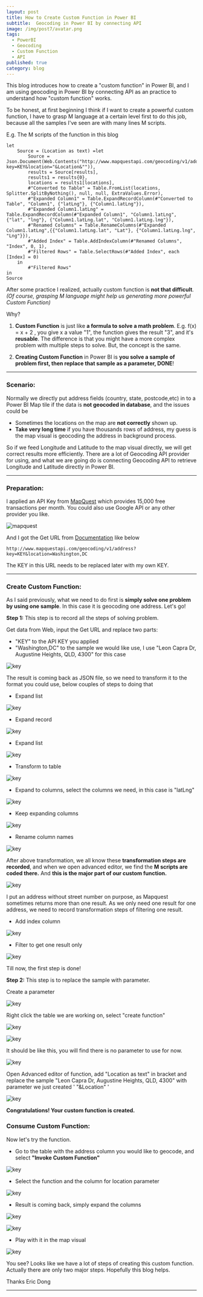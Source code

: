 ```yaml
---
layout: post
title: How to Create Custom Function in Power BI
subtitle:  Geocoding in Power BI by connecting API
image: /img/post7/avatar.png
tags:
  - PowerBI
  - Geocoding
  - Custom Function
  - API
published: true
category: blog
---
```


This blog introduces how to create a "custom function" in Power BI, and I am using geocoding in Power BI by connecting API as an practice to understand how "custom function" works.

To be honest, at first beginning I think if I want to create a powerful custom function, I have to grasp M language at a certain level first to do this job, because all the samples I've seen are with many lines M scripts. 

E.g. The M scripts of the function in this blog

```
let 
	Source = (Location as text) =let
        Source = Json.Document(Web.Contents("http://www.mapquestapi.com/geocoding/v1/address?key=KEY&location="&Location&"")),
        results = Source[results],
        results1 = results{0},
        locations = results1[locations],
        #"Converted to Table" = Table.FromList(locations, Splitter.SplitByNothing(), null, null, ExtraValues.Error),
        #"Expanded Column1" = Table.ExpandRecordColumn(#"Converted to Table", "Column1", {"latLng"}, {"Column1.latLng"}),
        #"Expanded Column1.latLng" = Table.ExpandRecordColumn(#"Expanded Column1", "Column1.latLng", {"lat", "lng"}, {"Column1.latLng.lat", "Column1.latLng.lng"}),
        #"Renamed Columns" = Table.RenameColumns(#"Expanded Column1.latLng",{{"Column1.latLng.lat", "Lat"}, {"Column1.latLng.lng", "Lng"}}),
        #"Added Index" = Table.AddIndexColumn(#"Renamed Columns", "Index", 0, 1),
        #"Filtered Rows" = Table.SelectRows(#"Added Index", each [Index] = 0)
    in
        #"Filtered Rows"
in 
Source
```

After some practice I realized, actually custom function is **not that difficult**. *(Of course, grasping M language might help us generating more powerful Custom Function)*

Why?

1. **Custom Function** is just like **a formula to solve a math problem**. E.g. f(x) = x + 2 , you give x a value "1", the function gives the result "3", and it's **reusable**. The difference is that you might have a more complex problem with multiple steps to solve. But, the concept is the same.

2. **Creating Custom Function** in Power BI is **you solve a sample of problem first, then replace that sample as a parameter, DONE**!  

---

### Scenario:

Normally we directly put address fields (country, state, postcode,etc) in to a Power BI Map tile if the data is **not geocoded in database**, and the issues could be


- Sometimes the locations on the map are **not correctly** shown up. 
- **Take very long time** if you have thousands rows of address, my guess is the map visual is geocoding the address in background process. 

So if we feed Longitude and Latitude to the map visual directly, we will get correct results more efficiently. There are a lot of Geocoding API provider for using, and what we are going do is connecting Geocoding API to retrieve Longitude and Latitude directly in Power BI.

---

### Preparation:

I applied an API Key from [MapQuest](https://developer.mapquest.com/) which provides 15,000 free transactions per month. You could also use Google API or any other provider you like. 

![mapquest](/img/post7/Image2.png)


And I got the Get URL from [Documentation](https://developer.mapquest.com/documentation/geocoding-api/) like below

```
http://www.mapquestapi.com/geocoding/v1/address?key=KEY&location=Washington,DC
```

The KEY in this URL needs to be replaced later with my own KEY.


---

### Create Custom Function:

As I said previously, what we need to do first is **simply solve one problem by using one sample**. In this case it is geocoding one address. Let's go!

**Step 1:** This step is to record all the steps of solving problem.

Get data from Web, input the Get URL and replace two parts: 

- "KEY" to the API KEY you applied
- "Washington,DC" to the sample we would like use, I use "Leon Capra Dr, Augustine Heights, QLD, 4300" for this case

![key](/img/post7/Image3.png)

The result is coming back as JSON file, so we need to transform it to the format you could use, below couples of steps to doing that

- Expand list

![key](/img/post7/Image4.png)


- Expand record

![key](/img/post7/Image5.png)

- Expand list

![key](/img/post7/Image6.png)

- Transform to table

![key](/img/post7/Image7.png)

- Expand to columns, select the columns we need, in this case is "latLng"

![key](/img/post7/Image8.png)

- Keep expanding columns

![key](/img/post7/Image11.png)

- Rename column names

![key](/img/post7/Image12.png)

After above transformation, we all know these **transformation steps are recorded**, and when we open advanced editor, we find the **M scripts are coded there.** And **this is the major part of our custom function.**

![key](/img/post7/Image13.png)

I put an address without street number on purpose, as Mapquest sometimes returns more than one result. As we only need one result for one address, we need to record transformation steps of filtering one result.

- Add index column

![key](/img/post7/Image15.png)

- Filter to get one result only

![key](/img/post7/Image16.png)

Till now, the first step is done!

**Step 2:**
This step is to replace the sample with parameter.

Create a parameter

![key](/img/post7/Image17.png)

Right click the table we are working on, select "create function"

![key](/img/post7/Image18.png)

![key](/img/post7/Image20.png)

It should be like this, you will find there is no parameter to use for now.

![key](/img/post7/Image21.png)

Open Advanced editor of function, add "Location as text" in bracket and replace the sample "Leon Capra Dr, Augustine Heights, QLD, 4300" with parameter we just created ' "&Location" '

![key](/img/post7/Image31.png)

**Congratulations! Your custom function is created.**


### Consume Custom Function:

Now let's try the function.

- Go to the table with the address column you would like to geocode, and select **"Invoke Custom Function"**

![key](/img/post7/Image22.png)

- Select the function and the column for location parameter

![key](/img/post7/Image23.png)

- Result is coming back, simply expand the columns

![key](/img/post7/Image26.png)

![key](/img/post7/Image28.png)

- Play with it in the map visual

![key](/img/post7/Image30.png)

You see? Looks like we have a lot of steps of creating this custom function. Actually there are only two major steps. Hopefully this blog helps.


Thanks
Eric Dong

---